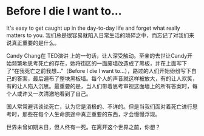 Before I die I want to...
==========

It's easy to get caught up in the day-to-day life and forget what really matters to you.
我们总是很容易就陷入日常生活的琐碎之中，而忘记了对我们来说真正重要的是什么。

Candy Chang在 TED演讲 上的一句话，让人深受触动。至亲的去世让Candy开始频繁地思考死亡的存在，她将街区的一面废墙改造成了黑板，并在上面写下了“在我死亡之前我想...”（Before I die I want to...），路过的人们开始纷纷写下自己的答案，最后遍布了整块黑板墙。每个人的声音就这样被放大，有的让人欢笑，有的让人陷入沉思。最重要的是，当人们带着思考审视这面墙上的所有答案时，每个人或许又一次清澈地看到了自己。

国人常常避讳谈论死亡，认为它是消极的、不详的。但是当我们面对着死亡进行思考时，那些在每个人生命旅途中真正重要的东西，才会慢慢浮现。

世界未曾如期末日，但人终有一死。在离开这个世界之前，你想？
